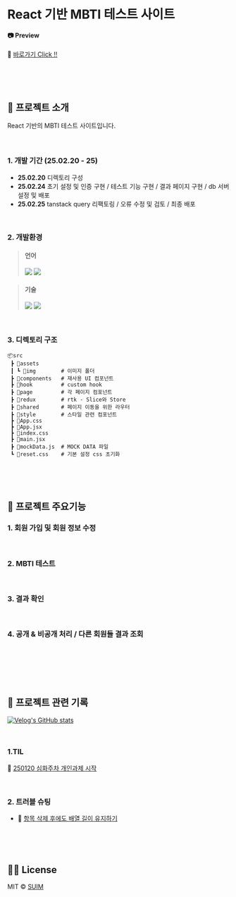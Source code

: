 # React 기반 MBTI 테스트 사이트

#### 📷 Preview

🔗 [바로가기 Click !!](https://mbti-test-amber.vercel.app/)

<br><br><br>

## 🍑 프로젝트 소개

React 기반의 MBTI 테스트 사이트입니다. <br>
<br><br>

### 1. 개발 기간 (25.02.20 - 25)

- **25.02.20** 디렉토리 구성
- **25.02.24** 초기 설정 및 인증 구현 / 테스트 기능 구현 / 결과 페이지 구현 / db 서버 설정 및 배포
- **25.02.25** tanstack query 리팩토링 / 오류 수정 및 검토 / 최종 배포

<br>

### 2. 개발환경

> #### 언어
>
> <img src="https://img.shields.io/badge/html5-E34F26?style=for-the-badge&logo=html5&logoColor=white">
> <img src="https://img.shields.io/badge/javascript-F7DF1E?style=for-the-badge&logo=javascript&logoColor=white">

> #### 기술
>
> <img src="https://img.shields.io/badge/react-61DAFB?style=for-the-badge&logo=react&logoColor=white">
> <img src="https://img.shields.io/badge/tailwindcss-06B6D4?style=for-the-badge&logo=tailwindcss&logoColor=white">

<br>

### 3. 디렉토리 구조

```
📦src
 ┣ 📂assets
 ┃ ┗ 📂img        # 이미지 폴더
 ┣ 📂components   # 재사용 UI 컴포넌트
 ┣ 📂hook         # custom hook
 ┣ 📂page         # 각 페이지 컴포넌트
 ┣ 📂redux        # rtk - Slice와 Store
 ┣ 📂shared       # 페이지 이동을 위한 라우터
 ┣ 📂style        # 스타일 관련 컴포넌트
 ┣ 📜App.css
 ┣ 📜App.jsx
 ┣ 📜index.css
 ┣ 📜main.jsx
 ┣ 📜mockData.js  # MOCK DATA 파일
 ┗ 📜reset.css    # 기본 설정 css 초기화
```

<br><br><br>

## 🍑 프로젝트 주요기능

### 1. 회원 가입 및 회원 정보 수정

  <br>

### 2. MBTI 테스트

  <br>

### 3. 결과 확인

  <br>

### 4. 공개 & 비공개 처리 / 다른 회원들 결과 조회

  <br>

<br><br><br>

## 🍑 프로젝트 관련 기록

[![Velog's GitHub stats](https://velog-readme-stats.vercel.app/api?name=_kimsuim)](https://velog.io/@_kimsuim)

<br>

### 1.TIL

🔗 [250120 심화주차 개인과제 시작](https://velog.io/@_kimsuim/250120-심화주차-개인과제-시작)

<br>

### 2. 트러블 슈팅

- 🔗 [항목 삭제 후에도 배열 길이 유지하기]()

<br><br><br>

## 👍🏻 License

MIT &copy; [SUIM](mailto:suim0215@gmail.com)
